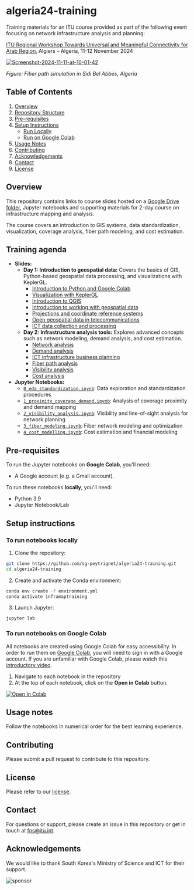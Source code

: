 # algeria24-training

Training materials for an ITU course provided as part of the following event focusing on network infrastructure analysis and planning:

[ITU Regional Workshop Towards Universal and Meaningful Connectivity for Arab Region](https://www.itu.int/en/ITU-D/Regional-Presence/ArabStates/Pages/Events/2024/MeaningfulConnectivity/MConn.aspx), Algiers – Algeria, 11-12 November 2024

<a href="https://ibb.co/ftvCtyQ"><img src="https://i.ibb.co/3Wz0Wjk/Screenshot-2024-11-11-at-10-01-42.png" alt="Screenshot-2024-11-11-at-10-01-42" border="0"></a>

_Figure: Fiber path simulation in Sidi Bel Abbès, Algeria_

## Table of Contents

1. [Overview](#overview)
2. [Repository Structure](#repository-structure)
3. [Pre-requisites](#pre-requisites)
4. [Setup Instructions](#setup-instructions)
   - [Run Locally](#to-run-notebooks-locally)
   - [Run on Google Colab](#to-run-notebooks-on-google-colab)
5. [Usage Notes](#usage-notes)
6. [Contributing](#contributing)
7. [Acknowledgements](#acknowledgements)
8. [Contact](#contact)
9. [License](#license)

## Overview

This repository contains links to course slides hosted on a [Google Drive folder](https://drive.google.com/drive/folders/1-4AfC8c9T6JMUHEtFtCyKlLG3kGGERIL?usp=sharing), Jupyter notebooks and supporting materials for 2-day course on infrastructure mapping and analysis.

The course covers an introduction to GIS systems, data standardization, visualization, coverage analysis, fiber path modeling, and cost estimation.

## Training agenda

- **Slides:**
    - **Day 1: Introduction to geospatial data:** Covers the basics of GIS, Python-based geospatial data processing, and visualizations with KeplerGL.
        - [Introduction to Python and Google Colab](https://docs.google.com/presentation/d/1tEIVCvb1jg2W_CS8A1l6VXxEQgrczHV8/edit?usp=drive_link&ouid=110166480978407115454&rtpof=true&sd=true)
        - [Visualization with KeplerGL](https://docs.google.com/presentation/d/1_HZsWGcwOvX-Pa4kFjlvza4m0K311EP4/edit?usp=drive_link&ouid=110166480978407115454&rtpof=true&sd=true)
        - [Introduction to QGIS](https://docs.google.com/presentation/d/15INri2v9S72rlaeca5pQ1jSz4aRHX8na/edit?usp=drive_link&ouid=110166480978407115454&rtpof=true&sd=true)
        - [Introduction to working with geospatial data](https://docs.google.com/presentation/d/1xRUdM9k82wZLib_vweeiH3mF4XSlKmQp/edit?usp=drive_link&ouid=110166480978407115454&rtpof=true&sd=true)
        - [Projections and coordinate reference systems](https://docs.google.com/presentation/d/1PO7kVzpYnWp0P-H-1veo10Peu_fwoTwH/edit?usp=drive_link&ouid=110166480978407115454&rtpof=true&sd=true)
        - [Open geospatial data in telecommunications](https://docs.google.com/presentation/d/1nHZnf2F1kje_mxuW1e9UV-G02RBAb79Z/edit?usp=drive_link&ouid=110166480978407115454&rtpof=true&sd=true)
        - [ICT data collection and processing](https://docs.google.com/presentation/d/1JBSYWGjTfd06zPZbCO7ZxUogQ3Y1F82C/edit?usp=drive_link&ouid=110166480978407115454&rtpof=true&sd=true)
    - **Day 2: Infrastructure analysis tools:** Explores advanced concepts such as network modeling, demand analysis, and cost estimation.
        - [Network analysis](https://docs.google.com/presentation/d/1XAxjJScfZkU8KMzbHWv53H_FonTibvBu/edit?usp=drive_link&ouid=110166480978407115454&rtpof=true&sd=true)
        - [Demand analysis](https://docs.google.com/presentation/d/1f3eJDYS5WBYDcZyzOMgHA8HwQymqxkJH/edit?usp=drive_link&ouid=110166480978407115454&rtpof=true&sd=true)
        - [ICT infrastructure business planning](https://docs.google.com/presentation/d/1s4rMN5QZQv5r3q9A2nSzQgWoARpcrp8_/edit?usp=drive_link&ouid=110166480978407115454&rtpof=true&sd=true)
        - [Fiber path analysis](https://docs.google.com/presentation/d/1t1SSuF3vlDaIvWTYrhOB3pWFfSYqPPRo/edit?usp=drive_link&ouid=110166480978407115454&rtpof=true&sd=true)
        - [Visibility analysis](https://docs.google.com/presentation/d/17q7peog0sNe90KYfLtQJmFi3YP-2iCu0/edit?usp=drive_link&ouid=110166480978407115454&rtpof=true&sd=true)
        - [Cost analysis](https://docs.google.com/presentation/d/1JvHnThJJXZyLwUU8cfL-0dFC3QUgLBVY/edit?usp=drive_link&ouid=110166480978407115454&rtpof=true&sd=true)
- **Jupyter Notebooks:**
    - [`0_eda_standardization.ipynb`](0_eda_standardization.ipynb): Data exploration and standardization procedures
    - [`1_proximity_coverage_demand.ipynb`](1_proximity_coverage_demand.ipynb): Analysis of coverage proximity and demand mapping
    - [`2_visibility_analysis.ipynb`](2_visibility_analysis.ipynb): Visibility and line-of-sight analysis for network planning
    - [`3_fiber_modeling.ipynb`](3_fiber_modeling.ipynb): Fiber network modeling and optimization
    - [`4_cost_modelling.ipynb`](4_cost_modelling.ipynb): Cost estimation and financial modeling

## Pre-requisites

To run the Jupyter notebooks on **Google Colab**, you'll need:
- A Google account (e.g. a Gmail account).

To run these notebooks **locally**, you'll need:

- Python 3.9
- Jupyter Notebook/Lab

## Setup instructions

### To run notebooks locally

1. Clone the repository:

```bash
git clone https://github.com/sg-peytrignet/algeria24-training.git
cd algeria24-training
```

2. Create and activate the Conda environment:

```bash
conda env create -f environment.yml
conda activate inframaptraining
```

3. Launch Jupyter:

```bash
jupyter lab
```

### To run notebooks on Google Colab

All notebooks are created using Google Colab for easy accessibility. In order to run them on [Google Colab](https://colab.research.google.com/), you will need to sign in with a Google account. If you are unfamiliar with Google Colab, please watch this [introductory video](https://www.youtube.com/watch?v=inN8seMm7UI).

1. Navigate to each notebook in the repository
2. At the top of each notebook, click on the **Open in Colab** button.

<a href="https://colab.research.google.com/github/sg-peytrignet/algeria24-training/blob/main/3_fiber_modeling.ipynb" target="_parent"><img src="https://colab.research.google.com/assets/colab-badge.svg" alt="Open In Colab"/></a>

## Usage notes

Follow the notebooks in numerical order for the best learning experience.

## Contributing

Please submit a pull request to contribute to this repository.

## License

Please refer to our [license](LICENSE).

## Contact

For questions or support, please create an issue in this repository or get in touch at fns@itu.int.

## Acknowledgements

We would like to thank South Korea's Ministry of Science and ICT for their support.

![sponsor](https://i.ibb.co/tXQqP2S/image.jpg)

